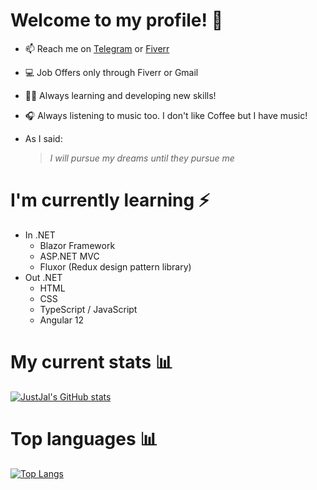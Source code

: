 # Welcome to my profile! 🌠
- 📫 Reach me on [Telegram](https://t.me/OutOfChronologicalOrder) or [Fiverr](https://www.fiverr.com/justjal)
- 💻 Job Offers only through Fiverr or Gmail
- 🏃‍♂️ Always learning and developing new skills!
- 🎧 Always listening to music too. I don't like Coffee but I have music!
- As I said:

   > *I will pursue my dreams until they pursue me*
# I'm currently learning ⚡ 
 - In .NET
   - Blazor Framework 
   - ASP.NET MVC
   - Fluxor (Redux design pattern library)
 - Out .NET
   - HTML 
   - CSS
   - TypeScript / JavaScript
   - Angular 12
# My current stats 📊
[![JustJal's GitHub stats](https://github-readme-stats.vercel.app/api?username=JustJal&show_icons=true&theme=algolia)](https://github.com/anuraghazra/github-readme-stats)
# Top languages 📊
[![Top Langs](https://github-readme-stats.vercel.app/api/top-langs/?username=JustJal&layout=compact&theme=algolia)](https://github.com/anuraghazra/github-readme-stats)
